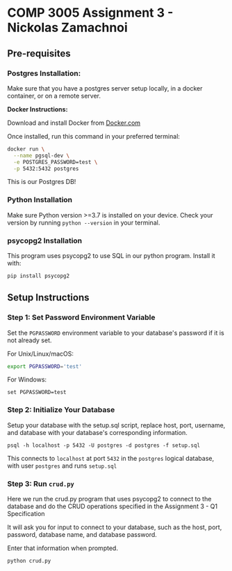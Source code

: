 # COMP 3005 Assignment 3 - Nickolas Zamachnoi

## Pre-requisites

### Postgres Installation:

Make sure that you have a postgres server setup locally, in a docker container, or on a remote server.

**Docker Instructions:**

Download and install Docker from [Docker.com](https://docker.com)

Once installed, run this command in your preferred terminal:

```bash
docker run \
  --name pgsql-dev \
  -e POSTGRES_PASSWORD=test \
  -p 5432:5432 postgres
```

This is our Postgres DB!

### Python Installation

Make sure Python version >=3.7 is installed on your device. Check your version by running `python --version` in your terminal.

### psycopg2 Installation

This program uses psycopg2 to use SQL in our python program. Install it with:

```bash
pip install psycopg2
```

## Setup Instructions

### Step 1: Set Password Environment Variable

Set the `PGPASSWORD` environment variable to your database's password if it is not already set.

For Unix/Linux/macOS:

```bash
export PGPASSWORD='test'
```

For Windows:

```
set PGPASSWORD=test
```

### Step 2: Initialize Your Database

Setup your database with the setup.sql script, replace host, port, username, and database with your database's corresponding information.

```
psql -h localhost -p 5432 -U postgres -d postgres -f setup.sql
```

This connects to `localhost` at port `5432` in the `postgres` logical database, with user `postgres` and runs `setup.sql`

### Step 3: Run `crud.py`

Here we run the crud.py program that uses psycopg2 to connect to the database and do the CRUD operations specified in the Assignment 3 - Q1 Specification

It will ask you for input to connect to your database, such as the host, port, password, database name, and database password.

Enter that information when prompted.

```bash
python crud.py
```

